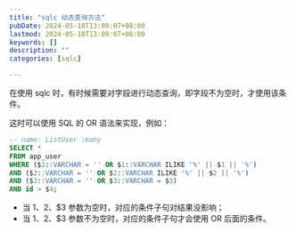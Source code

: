 ```yaml
---
title: "sqlc 动态查询方法"
pubDate: 2024-05-18T13:09:07+08:00
lastmod: 2024-05-18T13:09:07+08:00
keywords: []
description: ""
categories: [sqlc]

---
```


在使用 sqlc 时，有时候需要对字段进行动态查询，即字段不为空时，才使用该条件。

这时可以使用 SQL 的 OR 语法来实现，例如：

```sql
-- name: ListUser :many
SELECT *
FROM app_user
WHERE ($1::VARCHAR = '' OR $1::VARCHAR ILIKE '%' || $1 || '%')
AND ($2::VARCHAR = '' OR $2::VARCHAR ILIKE '%' || $2 || '%')
AND ($3::VARCHAR = '' OR $3::VARCHAR = $3)
AND id > $4;
```

* 当 $1、$2、$3 参数为空时，对应的条件子句对结果没影响；
* 当 $1、$2、$3 参数不为空时，对应的条件子句才会使用 OR 后面的条件。